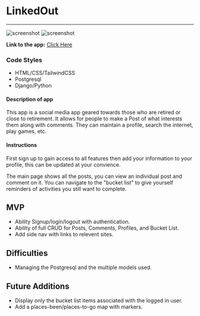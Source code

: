 # LinkedOut

----------------

![screenshot](![screenshot-profile-page-p4](https://user-images.githubusercontent.com/90342641/180319917-ec5a7649-485a-46a3-8446-6400f92f3118.png))
![screenshot](![screenshot-main-page-p4](https://user-images.githubusercontent.com/90342641/180319958-af973194-8d34-443e-a6e4-e98410bf81e1.png))


**Link to the app:** [Click Here](https://linked-out-p4.herokuapp.com/)

### Code Styles
- HTML/CSS/TailwindCSS
- Postgresql
- Django/Python


#### Description of app
This app is a social media app geared towards those who are retired or close to retirement.  It allows for people to make a Post of what interests them along with comments.  They can maintain a profile, search the internet, play games, etc.


#### Instructions
First sign up to gain access to all features then add your information to your profile, this can be updated at your convience.

The main page shows all the posts,  you can view an individual post and comment on it.  You can navigate to the "bucket list" to give yourself reminders of activities you still want to complete.


## MVP
- Ability Signup/login/logout with authentication.
- Ability of full CRUD for Posts, Comments, Profiles, and Bucket List.
- Add side nav with links to relevent sites.

## Difficulties
- Managing the Postgresql and the multiple models used.

## Future Additions
- Display only the bucket list items associated with the logged in user.
- Add a places-been/places-to-go map with markers.
